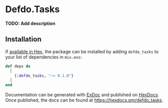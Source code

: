 # Defdo.Tasks

**TODO: Add description**

## Installation

If [available in Hex](https://hex.pm/docs/publish), the package can be installed
by adding `defdo_tasks` to your list of dependencies in `mix.exs`:

```elixir
def deps do
  [
    {:defdo_tasks, "~> 0.1.0"}
  ]
end
```

Documentation can be generated with [ExDoc](https://github.com/elixir-lang/ex_doc)
and published on [HexDocs](https://hexdocs.pm). Once published, the docs can
be found at <https://hexdocs.pm/defdo_tasks>.

